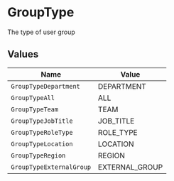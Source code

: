 # GroupType

The type of user group


## Values

| Name                     | Value                    |
| ------------------------ | ------------------------ |
| `GroupTypeDepartment`    | DEPARTMENT               |
| `GroupTypeAll`           | ALL                      |
| `GroupTypeTeam`          | TEAM                     |
| `GroupTypeJobTitle`      | JOB_TITLE                |
| `GroupTypeRoleType`      | ROLE_TYPE                |
| `GroupTypeLocation`      | LOCATION                 |
| `GroupTypeRegion`        | REGION                   |
| `GroupTypeExternalGroup` | EXTERNAL_GROUP           |